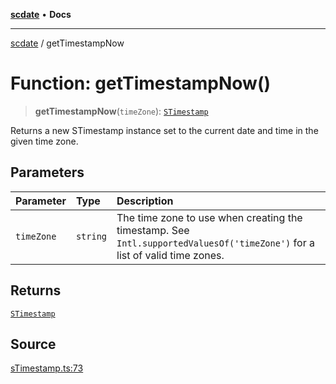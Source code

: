 [**scdate**](../README.md) • **Docs**

---

[scdate](../README.md) / getTimestampNow

# Function: getTimestampNow()

> **getTimestampNow**(`timeZone`): [`STimestamp`](../classes/STimestamp.md)

Returns a new STimestamp instance set to the current date and time in the
given time zone.

## Parameters

| Parameter  | Type     | Description                                                                                                                |
| :--------- | :------- | :------------------------------------------------------------------------------------------------------------------------- |
| `timeZone` | `string` | The time zone to use when creating the timestamp. See `Intl.supportedValuesOf('timeZone')` for a list of valid time zones. |

## Returns

[`STimestamp`](../classes/STimestamp.md)

## Source

[sTimestamp.ts:73](https://github.com/ericvera/scdate/blob/main/src/sTimestamp.ts#L73)
